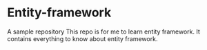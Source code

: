 # Entity-framework
A sample repository
This repo is for me to learn entity framework. It contains everything to know about entity framework.
